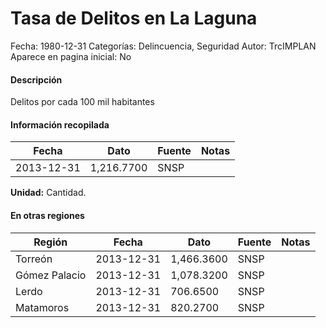 Tasa de Delitos en La Laguna
=====

Fecha: 1980-12-31
Categorías: Delincuencia, Seguridad
Autor: TrcIMPLAN
Aparece en pagina inicial: No

#### Descripción

Delitos por cada 100 mil habitantes

#### Información recopilada

<table class="table table-hover table-bordered matriz">
<thead>
<tr>
<th>Fecha</th>
<th>Dato</th>
<th>Fuente</th>
<th>Notas</th>
</tr>
</thead>
<tbody>
<tr>
<td>2013-12-31</td>
<td class="derecha">1,216.7700</td>
<td>SNSP</td>
<td></td>
</tr>
</tbody>
</table>

<b>Unidad:</b> Cantidad.




#### En otras regiones

<table class="table table-hover table-bordered matriz">
<thead>
<tr>
<th>Región</th>
<th>Fecha</th>
<th>Dato</th>
<th>Fuente</th>
<th>Notas</th>
</tr>
</thead>
<tbody>
<tr>
<td>Torreón</td>
<td>2013-12-31</td>
<td class="derecha">1,466.3600</td>
<td>SNSP</td>
<td></td>
</tr>
<tr>
<td>Gómez Palacio</td>
<td>2013-12-31</td>
<td class="derecha">1,078.3200</td>
<td>SNSP</td>
<td></td>
</tr>
<tr>
<td>Lerdo</td>
<td>2013-12-31</td>
<td class="derecha">706.6500</td>
<td>SNSP</td>
<td></td>
</tr>
<tr>
<td>Matamoros</td>
<td>2013-12-31</td>
<td class="derecha">820.2700</td>
<td>SNSP</td>
<td></td>
</tr>
</tbody>
</table>

